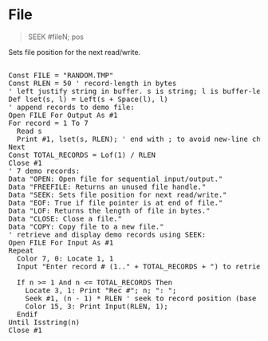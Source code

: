 # File

> SEEK #fileN; pos

Sets file position for the next read/write.

<pre>

Const FILE = "RANDOM.TMP"
Const RLEN = 50 ' record-length in bytes
' left justify string in buffer. s is string; l is buffer-length.
Def lset(s, l) = Left(s + Space(l), l)
' append records to demo file:
Open FILE For Output As #1
For record = 1 To 7
  Read s
  Print #1, lset(s, RLEN); ' end with ; to avoid new-line char
Next
Const TOTAL_RECORDS = Lof(1) / RLEN
Close #1
' 7 demo records:
Data "OPEN: Open file for sequential input/output."
Data "FREEFILE: Returns an unused file handle."
Data "SEEK: Sets file position for next read/write."
Data "EOF: True if file pointer is at end of file."
Data "LOF: Returns the length of file in bytes."
Data "CLOSE: Close a file."
Data "COPY: Copy file to a new file."
' retrieve and display demo records using SEEK:
Open FILE For Input As #1
Repeat
  Color 7, 0: Locate 1, 1
  Input "Enter record # (1.." + TOTAL_RECORDS + ") to retrieve: ", n
  
  If n >= 1 And n <= TOTAL_RECORDS Then
    Locate 3, 1: Print "Rec #"; n; ": "; 
    Seek #1, (n - 1) * RLEN ' seek to record position (base 0)
    Color 15, 3: Print Input(RLEN, 1);
  Endif
Until Isstring(n)
Close #1

</pre>

